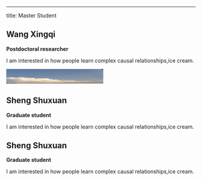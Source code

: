 ---
title: Master Student
<h2>Wang Xingqi</h2>
    <p style='font-weight:bold;'>Postdoctoral researcher</p>
    <div class='people-image-container'>
  <div class='people-description'>
      <p>I am interested in how people learn complex causal relationships,ice cream.</p>     
      <img  src="8dab2349323f98e0f361b92046deda1.jpg" width="258" height="39" />
<h2>Sheng Shuxuan</h2>
    <p style='font-weight:bold;'>Graduate student</p>
    <div class='people-image-container'>
 <p>I am interested in how people learn complex causal relationships,ice cream.</p>  
    <h2>Sheng Shuxuan</h2>
    <p style='font-weight:bold;'>Graduate student</p>
    <div class='people-image-container'>
 <p>I am interested in how people learn complex causal relationships,ice cream.</p>      
